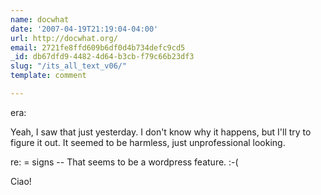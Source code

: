 ```yaml
---
name: docwhat
date: '2007-04-19T21:19:04-04:00'
url: http://docwhat.org/
email: 2721fe8ffd609b6df0d4b734defc9cd5
_id: db67dfd9-4482-4d64-b3cb-f79c66b23df3
slug: "/its_all_text_v06/"
template: comment

---
```


era:

Yeah, I saw that just yesterday.  I don't know why it happens, but I'll try to figure it out.  It seemed to be harmless, just unprofessional looking.

re: = signs -- That seems to be a wordpress feature. :-(

Ciao!

